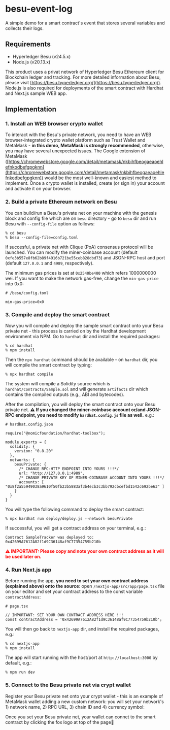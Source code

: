 # besu-event-log
A simple demo for a smart contract's event that stores several variables and collects their logs.  

## Requirements

* Hyperledger Besu (v24.5.x)
* Node.js (v20.13.x)

This product uses a privat network of Hyperledger Besu Ethereum client for Blockchain ledger and tracking. For more detailed information about Besu, please visit [https://besu.hyperledger.org/](https://besu.hyperledger.org/). Node.js is also required for deployments of the smart contract with Hardhat and Next.js sample WEB app.

## Implementation

### 1. Install an WEB browser crypto wallet

To interact with the Besu's private network, you need to have an WEB browser-integrated crypto wallet platform such as Trust Wallet and MetaMask - **in this demo, MetaMask is strongly recommended**, otherwise, you may have several unexpected issues. The Google extension of MetaMask ([https://chromewebstore.google.com/detail/metamask/nkbihfbeogaeaoehlefnkodbefgpgknn](https://chromewebstore.google.com/detail/metamask/nkbihfbeogaeaoehlefnkodbefgpgknn)) would be the most well-known and easiest method to implement. Once a crypto wallet is installed, create (or sign in) your account and activate it on your browser. 

### 2. Build a private Ethereum network on Besu

You can build/run a Besu's private net on your machine with the genesis block and config file which are on `besu` directory - go to `besu` dir and run Besu with `--config-file` option as follows:

```
% cd besu
% besu --config-file=config.toml
```

If succesful, a private net with Clique (PoA) consensus protocol will be launched. You can modify the miner-coinbase account (default `0xfe3b557e8fb62b89f4916b721be55ceb828dbd73`) and JSON-RPC host and port (default `127.0.0.1` and `4989`, respectively). 

The minimum gas prices is set at `0x2540be400` which refers 1000000000 wei. If you want to make the network gas-free, change the `min-gas-price` into 0x0:

```
# /besu/config.toml

min-gas-price=0x0
```

### 3. Compile and deploy the smart contract

Now you will compile and deploy the sample smart contract onto your Besu private net - this process is carried on by the Hardhat development environment via NPM. Go to `hardhat` dir and install the required packages:

```
% cd hardhat
% npm install
```

Then the `npx hardhat` command should be available - on `hardhat` dir, you will compile the smart contract by typing:

```
% npx hardhat compile
```

The system will compile a Solidity source which is `hardhat/contracts/Sample.sol` and will generate `artifacts` dir which contains the compiled outputs (e.g., ABI and bytecodes).


After the compilation, you will deploy the smart contract onto your Besu private net. **⚠️ If you changed the miner-coinbase account or/and JSON-RPC endpoint, you need to modify `hardhat.config.js` file as well.** e.g.:

```
# hardhat.config.json

require("@nomicfoundation/hardhat-toolbox");

module.exports = {
  solidity: {
    version: "0.8.20"
  },
  networks: {
    besuPrivate: {
      /* CHANGE RPC-HTTP ENDPOINT INTO YOURS !!!*/
      url: "http://127.0.0.1:4989",
      /* CHANGE PRIVATE KEY OF MINER-COINBASE ACCOUNT INTO YOURS !!!*/
      accounts: [ "0x8f2a55949038a9610f50fb23b5883af3b4ecb3c3bb792cbcefbd1542c692be63" ]
    }
  }
}
```

You will type the following command to deploy the smart contract:

```
% npx hardhat run deploy/deploy.js --network besuPrivate
```

If successful, you will get a contract address on your terminal, e.g.:

```
Contract SampleTracker was deployed to: 0x42699A7612A82f1d9C36148af9C77354759b210b
```

<span style="color:red; font-weight:bold;">⚠️ IMPORTANT: Please copy and note your own contract address as it will be used later on.</span>

### 4. Run Next.js app

Before running the app, **you need to set your own contract address (explained above) onto the source**: open `/nextjs-app/src/app/page.tsx` file on your editor and set your contract address to the const variable `contractAddress`:

```
# page.tsx

// IMPORTANT: SET YOUR OWN CONTRACT ADDRESS HERE !!!
const contractAddress = '0x42699A7612A82f1d9C36148af9C77354759b210b';
```

You will then go back to `nextjs-app` dir, and install the required packages, e.g.:

```
% cd nextjs-app
% npm install
```

The app will start running with the host/port at `http://localhost:3000` by default, e.g.:

```
% npm run dev
```

### 5. Connect to the Besu private net via crypt wallet

Register your Besu private net onto your crypt wallet - this is an example of MetaMask wallet adding a new custom network: you will set your network's 1) network name, 2) RPC URL, 3) chain ID and 4) currency symbol:

Once you set your Besu private net, your wallet can connet to the smart contract by clicking the fox logo at top of the page🦊
